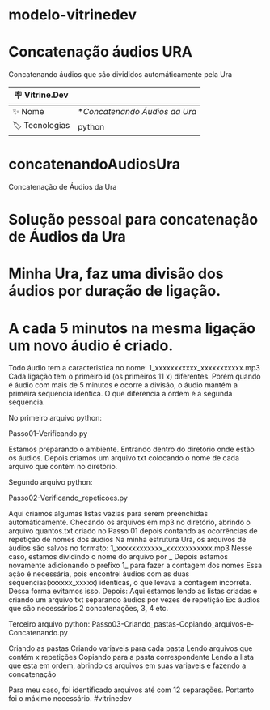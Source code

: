 # modelo-vitrinedev
# Concatenação áudios URA

Concatenando áudios que são divididos automáticamente pela Ura

| :placard: Vitrine.Dev |     |
| -------------  | --- |
| :sparkles: Nome        | **Concatenando Áudios da Ura*
| :label: Tecnologias | python


# concatenandoAudiosUra
Concatenação de Áudios da Ura

# Solução pessoal para concatenação de Áudios da Ura
# Minha Ura, faz uma divisão dos áudios por duração de ligação.
# A cada 5 minutos na mesma ligação um novo áudio é criado.
Todo áudio tem a caracteristica no nome: 1_xxxxxxxxxxx_xxxxxxxxxxx.mp3
Cada ligação tem o primeiro id (os primeiros 11 x) diferentes. Porém quando é áudio com mais de 5 minutos e ocorre a divisão, o áudio mantém a primeira sequencia identica. O que diferencia a ordem é a segunda sequencia.

No primeiro arquivo python: 

Passo01-Verificando.py

Estamos preparando o ambiente. Entrando dentro do diretório onde estão os áudios.
Depois criamos um arquivo txt colocando o nome de cada arquivo que contém no diretório.

Segundo arquivo python:

Passo02-Verificando_repeticoes.py

Aqui criamos algumas listas vazias para serem preenchidas automáticamente.
 Checando os arquivos em mp3 no diretório, abrindo o arquivo quantos.txt criado no Passo 01
 depois contando as ocorrências de repetição de nomes dos áudios
 Na minha estrutura Ura, os arquivos de áudios são salvos no formato: 1_xxxxxxxxxxxx_xxxxxxxxxxxx.mp3
 Nesse caso, estamos dividindo o nome do arquivo por _
 Depois estamos novamente adicionando o prefixo 1_ para fazer a contagem dos nomes
 Essa ação é necessária, pois encontrei áudios com as duas sequencias(xxxxxx_xxxxx) identicas, o que levava a contagem
 incorreta. Dessa forma evitamos isso.
Depois:
 Aqui estamos lendo as listas criadas e criando um arquivo txt separando áudios por vezes de repetição
 Ex: áudios que são necessários 2 concatenações, 3, 4 etc.

Terceiro arquivo python:
Passo03-Criando_pastas-Copiando_arquivos-e-Concatenando.py

Criando as pastas
Criando variaveis para cada pasta
Lendo arquivos que contém x repetições
Copiando para a pasta correspondente
Lendo a lista que esta em ordem, abrindo os arquivos em suas variaveis e fazendo a concatenação


Para meu caso, foi identificado arquivos até com 12 separações. Portanto foi o máximo necessário. #vitrinedev
